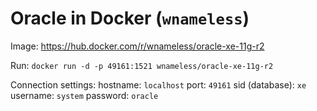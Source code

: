 # Oracle in Docker (`wnameless`)

Image: https://hub.docker.com/r/wnameless/oracle-xe-11g-r2

Run: `docker run -d -p 49161:1521 wnameless/oracle-xe-11g-r2`

Connection settings:
hostname: `localhost`
port: `49161`
sid (database): `xe`
username: `system`
password: `oracle`
